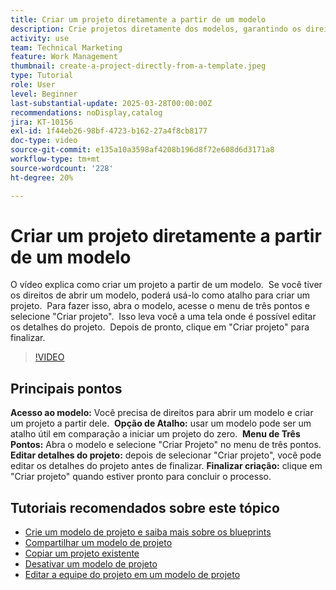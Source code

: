 ```yaml
---
title: Criar um projeto diretamente a partir de um modelo
description: Crie projetos diretamente dos modelos, garantindo os direitos de acesso, usando o menu de três pontos para selecionar "Criar projeto", editando os detalhes do projeto conforme necessário e finalizando o processo para obter uma alternativa de configuração eficiente.
activity: use
team: Technical Marketing
feature: Work Management
thumbnail: create-a-project-directly-from-a-template.jpeg
type: Tutorial
role: User
level: Beginner
last-substantial-update: 2025-03-28T00:00:00Z
recommendations: noDisplay,catalog
jira: KT-10156
exl-id: 1f44eb26-98bf-4723-b162-27a4f8cb8177
doc-type: video
source-git-commit: e135a10a3598af4208b196d8f72e608d6d3171a8
workflow-type: tm+mt
source-wordcount: '228'
ht-degree: 20%

---
```


# Criar um projeto diretamente a partir de um modelo

O vídeo explica como criar um projeto a partir de um modelo. &#x200B; Se você tiver os direitos de abrir um modelo, poderá usá-lo como atalho para criar um projeto. &#x200B; Para fazer isso, abra o modelo, acesse o menu de três pontos e selecione &quot;Criar projeto&quot;. &#x200B; Isso leva você a uma tela onde é possível editar os detalhes do projeto. &#x200B; Depois de pronto, clique em &quot;Criar projeto&quot; para finalizar. &#x200B;

>[!VIDEO](https://video.tv.adobe.com/v/3456013/?quality=12&learn=on&enablevpops)

## Principais pontos

**Acesso ao modelo:** Você precisa de direitos para abrir um modelo e criar um projeto a partir dele. &#x200B;
**Opção de Atalho:** usar um modelo pode ser um atalho útil em comparação a iniciar um projeto do zero. &#x200B;
**Menu de Três Pontos:** Abra o modelo e selecione &quot;Criar Projeto&quot; no menu de três pontos. &#x200B;
**Editar detalhes do projeto:** depois de selecionar &quot;Criar projeto&quot;, você pode editar os detalhes do projeto antes de finalizar. &#x200B;
**Finalizar criação:** clique em &quot;Criar projeto&quot; quando estiver pronto para concluir o processo. &#x200B;


## Tutoriais recomendados sobre este tópico

* [Crie um modelo de projeto e saiba mais sobre os blueprints](/help/manage-work/create-and-manage-project-templates/create-a-project-template.md)
* [Compartilhar um modelo de projeto](/help/manage-work/create-and-manage-project-templates/share-a-project-template.md)
* [Copiar um projeto existente](/help/manage-work/manage-projects/copy-an-existing-project.md)
* [Desativar um modelo de projeto](/help/manage-work/create-and-manage-project-templates/deactivate-a-project-template.md)
* [Editar a equipe do projeto em um modelo de projeto](/help/manage-work/create-and-manage-project-templates/edit-the-project-team-in-a-project-template.md)
